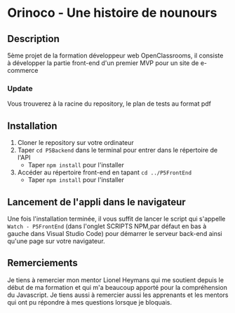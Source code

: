 # Orinoco - Une histoire de nounours
## Description
5ème projet de la formation développeur web OpenClassrooms, il consiste à développer la partie front-end d'un premier MVP pour un site de e-commerce
### Update
Vous trouverez à la racine du repository, le plan de tests au format pdf
## Installation
1. Cloner le repository sur votre ordinateur
1. Taper ``cd P5Backend`` dans le terminal pour entrer dans le répertoire de l'API
    * Taper ``npm install`` pour l'installer
1. Accéder au répertoire front-end en tapant ``cd ../P5FrontEnd``
    * Taper ``npm install`` pour l'installer
## Lancement de l'appli dans le navigateur
Une fois l'installation terminée, il vous suffit de lancer le script qui s'appelle ``Watch - P5FrontEnd`` (dans l'onglet SCRIPTS NPM,par défaut en bas à gauche dans Visual Studio Code) pour démarrer le serveur back-end ainsi qu'une page sur votre navigateur.
## Remerciements
Je tiens à remercier mon mentor Lionel Heymans qui me soutient depuis le début de ma formation et qui m'a beaucoup apporté pour la compréhension du Javascript. Je tiens aussi à remercier aussi les apprenants et les mentors qui ont pu répondre à mes questions lorsque je bloquais.